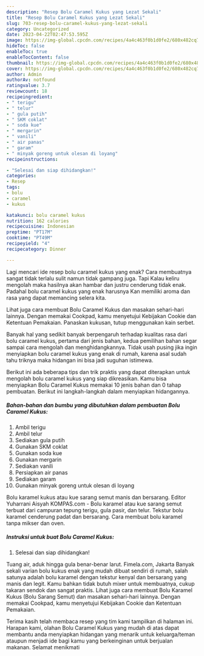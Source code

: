 ```yaml
---
description: "Resep Bolu Caramel Kukus yang Lezat Sekali"
title: "Resep Bolu Caramel Kukus yang Lezat Sekali"
slug: 703-resep-bolu-caramel-kukus-yang-lezat-sekali
category: Uncategorized
date: 2023-04-22T02:47:53.595Z
image: https://img-global.cpcdn.com/recipes/4a4c463f0b1d0fe2/680x482cq70/bolu-caramel-kukus-foto-resep-utama.jpg
hideToc: false
enableToc: true
enableTocContent: false
thumbnail: https://img-global.cpcdn.com/recipes/4a4c463f0b1d0fe2/680x482cq70/bolu-caramel-kukus-foto-resep-utama.jpg
cover: https://img-global.cpcdn.com/recipes/4a4c463f0b1d0fe2/680x482cq70/bolu-caramel-kukus-foto-resep-utama.jpg
author: Admin
authorAv: notfound
ratingvalue: 3.7
reviewcount: 18
recipeingredient:
- " terigu"
- " telur"
- " gula putih"
- " SKM coklat"
- " soda kue"
- " mergarin"
- " vanili"
- " air panas"
- " garam"
- " minyak goreng untuk olesan di loyang"
recipeinstructions:

- "Selesai dan siap dihidangkan!"
categories:
- Resep
tags:
- bolu
- caramel
- kukus

katakunci: bolu caramel kukus 
nutrition: 162 calories
recipecuisine: Indonesian
preptime: "PT17M"
cooktime: "PT49M"
recipeyield: "4"
recipecategory: Dinner

---
```



Lagi mencari ide resep bolu caramel kukus yang enak? Cara membuatnya sangat tidak terlalu sulit namun tidak gampang juga. Tapi Kalau keliru mengolah maka hasilnya akan hambar dan justru cenderung tidak enak. Padahal bolu caramel kukus yang enak harusnya Kan memiliki aroma dan rasa yang dapat memancing selera kita.


Lihat juga cara membuat Bolu Caramel Kukus dan masakan sehari-hari lainnya. Dengan memakai Cookpad, kamu menyetujui Kebijakan Cookie dan Ketentuan Pemakaian. Panaskan kukusan, tutup menggunakan kain serbet.

Banyak hal yang sedikit banyak berpengaruh terhadap kualitas rasa dari bolu caramel kukus, pertama dari jenis bahan, kedua pemilihan bahan segar sampai cara mengolah dan menghidangkannya. Tidak usah pusing jika ingin menyiapkan bolu caramel kukus yang enak di rumah, karena asal sudah tahu triknya maka hidangan ini bisa jadi suguhan istimewa.


Berikut ini ada beberapa tips dan trik praktis yang dapat diterapkan untuk mengolah bolu caramel kukus yang siap dikreasikan. Kamu bisa menyiapkan Bolu Caramel Kukus memakai 10 jenis bahan dan 0 tahap pembuatan. Berikut ini langkah-langkah dalam menyiapkan hidangannya.

<!--inarticleads1-->

##### Bahan-bahan dan bumbu yang dibutuhkan dalam pembuatan Bolu Caramel Kukus:

1. Ambil  terigu
1. Ambil  telur
1. Sediakan  gula putih
1. Gunakan  SKM coklat
1. Gunakan  soda kue
1. Gunakan  mergarin
1. Sediakan  vanili
1. Persiapkan  air panas
1. Sediakan  garam
1. Gunakan  minyak goreng untuk olesan di loyang


Bolu karamel kukus atau kue sarang semut manis dan bersarang. Editor Yuharrani Aisyah KOMPAS.com - Bolu karamel atau kue sarang semut terbuat dari campuran tepung terigu, gula pasir, dan telur. Tekstur bolu karamel cenderung padat dan bersarang. Cara membuat bolu karamel tanpa mikser dan oven. 

<!--inarticleads2-->

##### Instruksi untuk buat Bolu Caramel Kukus:


1. Selesai dan siap dihidangkan!

Tuang air, aduk hingga gula benar-benar larut. Fimela.com, Jakarta Banyak sekali varian bolu kukus enak yang mudah dibuat sendiri di rumah, salah satunya adalah bolu karamel dengan tekstur kenyal dan bersarang yang manis dan legit. Kamu bahkan tidak butuh mixer untuk membuatnya, cukup takaran sendok dan sangat praktis. Lihat juga cara membuat Bolu Karamel Kukus (Bolu Sarang Semut) dan masakan sehari-hari lainnya. Dengan memakai Cookpad, kamu menyetujui Kebijakan Cookie dan Ketentuan Pemakaian. 

Terima kasih telah membaca resep yang tim kami tampilkan di halaman ini. Harapan kami, olahan Bolu Caramel Kukus yang mudah di atas dapat membantu anda menyiapkan hidangan yang menarik untuk keluarga/teman ataupun menjadi ide bagi kamu yang berkeinginan untuk berjualan makanan. Selamat menikmati
